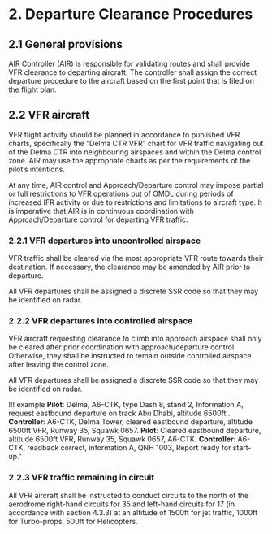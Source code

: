# 2. Departure Clearance Procedures
## 2.1 General provisions
AIR Controller (AIR) is responsible for validating routes and shall provide VFR clearance to departing aircraft. The controller shall assign the correct departure procedure to the aircraft based on the first point that is filed on the flight plan.
## 2.2 VFR aircraft
VFR flight activity should be planned in accordance to published VFR charts, specifically the “Delma CTR VFR” chart for VFR traffic navigating out of the Delma CTR into neighbouring airspaces and within the Delma control zone. AIR may use the appropriate charts as per the requirements of the pilot’s intentions.

At any time, AIR control and Approach/Departure control may impose partial or full restrictions to VFR operations out of OMDL during periods of increased IFR activity or due to restrictions and limitations to aircraft type. It is imperative that AIR is in continuous coordination with Approach/Departure control for departing VFR traffic.

### 2.2.1 VFR departures into uncontrolled airspace
VFR traffic shall be cleared via the most appropriate VFR route towards their destination. If necessary, the clearance may be amended by AIR prior to departure.

All VFR departures shall be assigned a discrete SSR code so that they may be identified on radar.
### 2.2.2 VFR departures into controlled airspace
VFR aircraft requesting clearance to climb into approach airspace shall only be cleared after prior coordination with approach/departure control. Otherwise, they shall be instructed to remain outside controlled airspace after leaving the control zone.

All VFR departures shall be assigned a discrete SSR code so that they may be identified on radar.

!!! example
    **Pilot**: Delma, A6-CTK, type Dash 8, stand 2, Information A,  request eastbound departure on track Abu Dhabi, altitude 6500ft..
    **Controller**: A6-CTK, Delma Tower, cleared eastbound departure, altitude 6500ft VFR, Runway 35, Squawk 0657.
    **Pilot**: Cleared eastbound departure, altitude 6500ft VFR, Runway 35, Squawk 0657, A6-CTK.
    **Controller**: A6-CTK, readback correct, information A, QNH 1003, Report ready for start-up."


### 2.2.3 VFR traffic remaining in circuit
All VFR aircraft shall be instructed to conduct circuits to the north of the aerodrome right-hand circuits for 35 and left-hand circuits for 17 (in accordance with section 4.3.3) at an altitude of 1500ft for jet traffic, 1000ft for Turbo-props, 500ft for Helicopters. 

